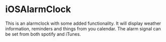 # iOSAlarmClock

This is an alarmclock with some added functionality. 
It will display weather information, reminders and things from you calendar.
The alarm signal can be set from both spotify and iTunes.
